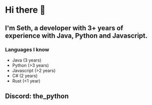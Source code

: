 # Hi there 👋
## I'm Seth, a developer with 3+ years of experience with Java, Python and Javascript.

### Languages I know
- Java (3 years) 
- Python (>3 years) 
- Javascript (>2 years)
- C# (2 years)
- Rust (<1 year)

## Discord: the_python
